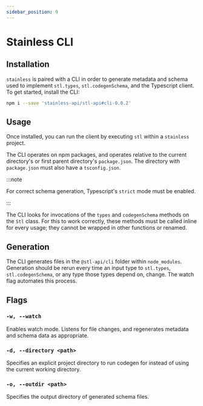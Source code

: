 ```yaml
---
sidebar_position: 9
---
```


# Stainless CLI

## Installation

`stainless` is paired with a CLI in order to generate metadata and schema used to
implement `stl.types`, `stl.codegenSchema`, and the Typescript client. To get started, install the CLI:

```bash
npm i --save 'stainless-api/stl-api#cli-0.0.2'
```

## Usage

Once installed, you can run the client by executing `stl` within a `stainless` project.

The CLI operates on npm packages, and operates relative to the current
directory's or first parent directory's `package.json`. The directory
with `package.json` must also have a `tsconfig.json`.

:::note

For correct schema generation, Typescript's `strict` mode must be
enabled.

:::

The CLI looks for invocations of the `types` and `codegenSchema` methods on the `Stl` class. For this to work
correctly, these methods must be called inline for every usage; they cannot be wrapped
in other functions or renamed.

## Generation

The CLI generates files in the `@stl-api/cli` folder within `node_modules`.
Generation should be rerun every time an input type to `stl.types`,
`stl.codegenSchema`, or any type those types depend on, change. The watch flag
automates this process.

## Flags

### `-w, --watch`

Enables watch mode. Listens for file changes, and regenerates metadata and schema
data as appropriate.

### `-d, --directory <path>`

Specifies an explicit project directory to run codegen for instead of using the
current working directory.

### `-o, --outdir <path>`

Specifies the output directory of generated schema files.
